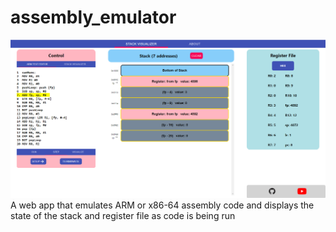 # assembly_emulator

![alt text](/stack-visualizer/src/Images/StackVisPreview.png)
A web app that emulates ARM or x86-64 assembly code and displays the state of the stack and register file as code is being run
